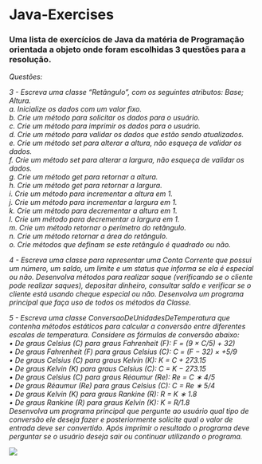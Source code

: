 # Java-Exercises

<h3>Uma lista de exercícios de Java da matéria de Programação orientada a objeto onde foram escolhidas 3 questões para a resolução.</h3>

<i><p>Questões:</p>
<p>3 - Escreva uma classe “Retângulo”, com os seguintes atributos: Base; Altura.<br>
a. Inicialize os dados com um valor fixo. <br>
b. Crie um método para solicitar os dados para o usuário.<br>
c. Crie um método para imprimir os dados para o usuário.<br>
d. Crie um método para validar os dados que estão sendo atualizados.<br>
e. Crie um método set para alterar a altura, não esqueça de validar os dados.<br>
f. Crie um método set para alterar a largura, não esqueça de validar os dados.<br>
g. Crie um método get para retornar a altura.<br>
h. Crie um método get para retornar a largura.<br>
i. Crie um método para incrementar a altura em 1.<br>
j. Crie um método para incrementar a largura em 1.<br>
k. Crie um método para decrementar a altura em 1.<br>
l. Crie um método para decrementar a largura em 1.<br>
m. Crie um método retornar o perímetro do retângulo.<br>
n. Crie um método retornar a área do retângulo.<br>
o. Crie métodos que definam se este retângulo é quadrado ou não.<br>

4 - Escreva uma classe para representar uma Conta Corrente que	possui	um número, um saldo, um limite e um status que informa se ela é especial ou não. Desenvolva métodos para realizar saque (verificando se o cliente pode realizar saques), depositar dinheiro, consultar saldo e verificar se o cliente está usando cheque	especial ou não. Desenvolva um programa principal que faça uso de todos os métodos da Classe.

5 - Escreva uma classe ConversaoDeUnidadesDeTemperatura que contenha métodos estáticos para calcular a conversão entre diferentes escalas de temperatura. Considere as
fórmulas de conversão abaixo:<br>
• De graus Celsius (C) para graus Fahrenheit (F): F = (9 × C/5) + 32)<br>
• De graus Fahrenheit (F) para graus Celsius (C): C = (F − 32) × +5/9<br>
• De graus Celsius (C) para graus Kelvin (K): K = C + 273.15<br>
• De graus Kelvin (K) para graus Celsius (C): C = K − 273.15<br>
• De graus Celsius (C) para graus Réaumur (Re): Re = C ∗ 4/5<br>
• De graus Réaumur (Re) para graus Celsius (C): C = Re ∗ 5/4<br>
• De graus Kelvin (K) para graus Rankine (R): R = K ∗ 1.8<br>
• De graus Rankine (R) para graus Kelvin (K): K = R/1.8<br>
Desenvolva	um	programa principal que pergunte ao usuário qual tipo de conversão ele deseja fazer e posteriormente solicite qual o valor de entrada deve ser convertido. Após imprimir o resultado o programa deve perguntar se o usuário deseja sair ou continuar utilizando o programa.</p></i>

<img src="https://www.vectorlogo.zone/logos/java/java-ar21.svg">
